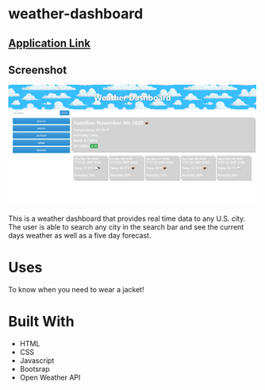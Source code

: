 # weather-dashboard
## [Application Link](https://beachybeach.github.io/weather-dashboard/)

## Screenshot
<img width="500" src="./assets/media/screenshot.png">

This is a weather dashboard that provides real time data to any U.S. city. The user is able to search any city in the search bar and see the current days weather as well as a five day forecast.

# Uses 
To know when you need to wear a jacket! 

# Built With
- HTML
- CSS
- Javascript
- Bootsrap
- Open Weather API 